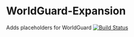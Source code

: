 # WorldGuard-Expansion
Adds placeholders for WorldGuard
[![Build Status](http://ci.extendedclip.com/buildStatus/icon?job=WorldGuard-Expansion)](http://ci.extendedclip.com/job/WorldGuard-Expansion)